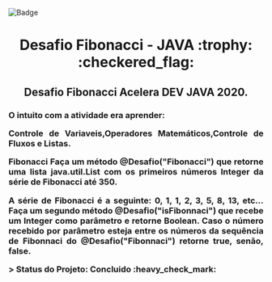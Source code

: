  ![Badge](https://img.shields.io/static/v1?label=JAVA&message=framework&color=red&style=for-the-badge&logo=JAVA)

<h1 align="center"> Desafio Fibonacci - JAVA :trophy: :checkered_flag: </h1>
<h2 align="center"> Desafio Fibonacci Acelera DEV JAVA 2020.</h2> <h3 align="justify">  O intuito com a atividade era
  aprender:
  
 <p align="justify"> 

Controle de Variaveis,Operadores Matemáticos,Controle de Fluxos e Listas. </p>
<p align="justify">
  Fibonacci Faça um método @Desafio("Fibonacci") que retorne uma lista
  java.util.List com os primeiros números Integer da série de Fibonacci até 350.</p>
  <p align="justify"> A série de Fibonacci é a seguinte: 0, 1, 1, 2, 3, 5, 8, 13, etc… Faça um
  segundo método @Desafio("isFibonnaci") que recebe um Integer como parâmetro e
  retorne Boolean. Caso o número recebido por parâmetro esteja entre os números
  da sequência de Fibonnaci do @Desafio("Fibonnaci") retorne true, senão, false.
  
</p>
<p>
> Status do Projeto: Concluido :heavy_check_mark:
</p>

